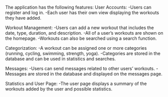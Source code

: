 The application has the following features:
User Accounts:
-Users can register and log in.
-Each user has their own view displaying the workouts they have added.

Workout Management:
-Users can add a new workout that includes the date, type, duration, and description.
-All of a user’s workouts are shown on the homepage.
-Workouts can also be searched using a search function.

Categorization:
-A workout can be assigned one or more categories (running, cycling, swimming, strength, yoga).
-Categories are stored in the database and can be used in statistics and searches.

Messages:
-Users can send messages related to other users’ workouts.
-Messages are stored in the database and displayed on the messages page.

Statistics and User Page:
-The user page displays a summary of the workouts added by the user and possible statistics.

